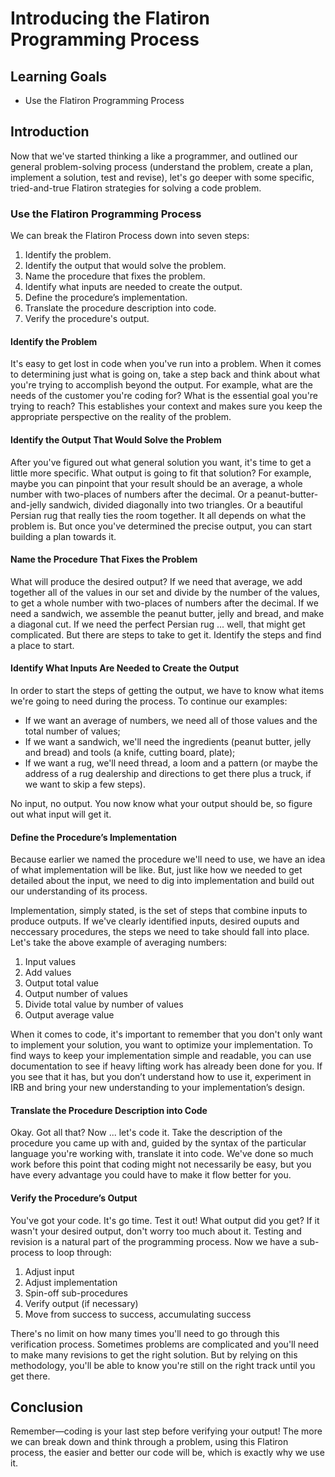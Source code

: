 # Introducing the Flatiron Programming Process

## Learning Goals

- Use the Flatiron Programming Process

## Introduction

Now that we've started thinking a like a programmer, and outlined our general
problem-solving process (understand the problem, create a plan, implement a
solution, test and revise), let's go deeper with some specific, tried-and-true
Flatiron strategies for solving a code problem.

### Use the Flatiron Programming Process

We can break the Flatiron Process down into seven steps:

1. Identify the problem.
2. Identify the output that would solve the problem.
3. Name the procedure that fixes the problem.
4. Identify what inputs are needed to create the output.
5. Define the procedure’s implementation.
6. Translate the procedure description into code.
7. Verify the procedure's output.

#### Identify the Problem

It's easy to get lost in code when you've run into a problem. When it comes to
determining just what is going on, take a step back and think about what you're
trying to accomplish beyond the output. For example, what are the needs of the
customer you're coding for? What is the essential goal you're trying to reach?
This establishes your context and makes sure you keep the appropriate
perspective on the reality of the problem.

#### Identify the Output That Would Solve the Problem

After you've figured out what general solution you want, it's time to get a
little more specific. What output is going to fit that solution? For example,
maybe you can pinpoint that your result should be an average, a whole number
with two-places of numbers after the decimal. Or a peanut-butter-and-jelly
sandwich, divided diagonally into two triangles. Or a beautiful Persian rug that
really ties the room together. It all depends on what the problem is. But once
you've determined the precise output, you can start building a plan towards it.

#### Name the Procedure That Fixes the Problem

What will produce the desired output? If we need that average, we add together
all of the values in our set and divide by the number of the values, to get a
whole number with two-places of numbers after the decimal. If we need a
sandwich, we assemble the peanut butter, jelly and bread, and make a diagonal
cut. If we need the perfect Persian rug ... well, that might get complicated.
But there are steps to take to get it. Identify the steps and find a place to
start.

#### Identify What Inputs Are Needed to Create the Output

In order to start the steps of getting the output, we have to know what items
we're going to need during the process. To continue our examples:

- If we want an average of numbers, we need all of those values and the total number of values;
- If we want a sandwich, we'll need the ingredients (peanut butter, jelly and bread) and tools (a knife, cutting board, plate);
- If we want a rug, we'll need thread, a loom and a pattern (or maybe the address of a rug dealership and directions to get there plus a truck, if we want to skip a few steps).

No input, no output. You now know what your output should be, so figure out what
input will get it.

#### Define the Procedure’s Implementation

Because earlier we named the procedure we'll need to use, we have an idea of
what implementation will be like. But, just like how we needed to get detailed
about the input, we need to dig into implementation and build out our
understanding of its process.

Implementation, simply stated, is the set of steps that combine inputs to
produce outputs. If we've clearly identified inputs, desired ouputs and
neccessary procedures, the steps we need to take should fall into place. Let's
take the above example of averaging numbers:

1. Input values
2. Add values
3. Output total value
4. Output number of values
5. Divide total value by number of values
6. Output average value

When it comes to code, it's important to remember that you don't only want to
implement your solution, you want to optimize your implementation. To find ways
to keep your implementation simple and readable, you can use documentation to
see if heavy lifting work has already been done for you. If you see that it has,
but you don’t understand how to use it, experiment in IRB and bring your new
understanding to your implementation’s design.

#### Translate the Procedure Description into Code

Okay. Got all that? Now ... let's code it. Take the description of the procedure
you came up with and, guided by the syntax of the particular language you're
working with, translate it into code. We've done so much work before this point
that coding might not necessarily be easy, but you have every advantage you
could have to make it flow better for you.

#### Verify the Procedure’s Output

You've got your code. It's go time. Test it out! What output did you get? If it
wasn't your desired output, don't worry too much about it. Testing and revision
is a natural part of the programming process. Now we have a sub-process to loop
through:

1. Adjust input
2. Adjust implementation
3. Spin-off sub-procedures
4. Verify output (if necessary)
5. Move from success to success, accumulating success

There's no limit on how many times you'll need to go through this verification
process. Sometimes problems are complicated and you'll need to make many
revisions to get the right solution. But by relying on this methodology, you'll
be able to know you're still on the right track until you get there.

## Conclusion

Remember—coding is your last step before verifying your output! The more we can break down and think through
a problem, using this Flatiron process, the easier and better our code will be, which is exactly why we use it.
